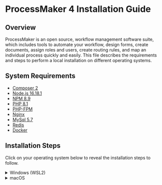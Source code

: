 # ProcessMaker 4 Installation Guide
## Overview
ProcessMaker is an open source, workflow management software suite, which includes tools to automate your workflow, design forms, create documents, assign roles and users, create routing rules, and map an individual process quickly and easily. This file describes the requirements and steps to perform a local installation on different operating systems.

## System Requirements
* [Composer 2](https://getcomposer.org/)
* [Node.js 16.18.1](https://nodejs.org/en/)
* [NPM 8.9](https://www.npmjs.com/package/npm)
* [PHP 8.1](https://php.net)
* [PHP-FPM](https://www.php.net/manual/en/install.fpm.php)
* [Nginx](https://nginx.org/)
* [MySql 5.7](https://dev.mysql.com/downloads/mysql/5.7.html)
* [Redis](https://redis.io/)
* [Docker](https://docs.docker.com/get-docker/)

## Installation Steps
Click on your operating system below to reveal the installation steps to follow. 
<details><summary>Windows (WSL2)</summary>
<p>

1. Follow [this](https://learn.microsoft.com/en-us/windows/wsl/install) guide for installing a Linux distribution on your Windows machine. This will allow you to operate Windows and Linux at the same time. Given its system requirements, **installation of ProcessMaker 4 will be done in the Linux subsystem**. 
1. The Ubuntu Linux distribution will be installed by default. [Other](https://learn.microsoft.com/en-us/windows/wsl/basic-commands#install-a-specific-linux-distribution) Linux distributions can also be installed. 
1. Restart your machine after WSL installation process is completed. 
1. Open the [Windows Terminal](https://learn.microsoft.com/en-us/windows/terminal/) in your machine and open a window for the Linux distribution installed previously. 
    - Note that you can also run a Linux distribution from PowerShell or CMD with the `wsl` command. Just make sure you are performing the installation steps on `/mnt/c/Users/<your-username>` (Linux) and **NOT** on `C:\Users\<your-username>` (Windows). 
1. Follow the steps for your specific Linux distribution in one of the sections below. 

    
<details><summary>WLS2 Ubuntu</summary>
<p>
1.  

**REMEMBER to note that scripts (including services ones) should be run in sudo.**
    
**ALSO point out for WSL2 how to reset the data in the Linux subsystem if something goes wrong/want to start fresh**

Add a troubleshooting section after the installation scripts saying to access the script source code for all of the required commands/installations and try them independently if preferred or easier to troubleshoot. 
    
</p>
</details>
    
</p>
</details>

<details><summary>macOS</summary>
<p>

**Note** for Mac users: https://www.addictivetips.com/mac-os/run-shell-sh-script-on-macos/

</p>
</details>
